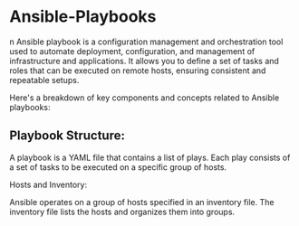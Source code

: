 # Ansible-Playbooks
n Ansible playbook is a configuration management and orchestration tool used to automate deployment, configuration, and management of infrastructure and applications. It allows you to define a set of tasks and roles that can be executed on remote hosts, ensuring consistent and repeatable setups.

Here's a breakdown of key components and concepts related to Ansible playbooks:

## Playbook Structure:

A playbook is a YAML file that contains a list of plays.
Each play consists of a set of tasks to be executed on a specific group of hosts.

Hosts and Inventory:

Ansible operates on a group of hosts specified in an inventory file.
The inventory file lists the hosts and organizes them into groups.

